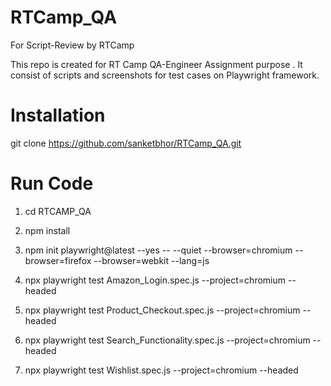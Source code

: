 # RTCamp_QA
For Script-Review by RTCamp

This repo is created for RT Camp QA-Engineer Assignment purpose .
It consist of scripts and screenshots for test cases on Playwright framework.

# Installation

git clone https://github.com/sanketbhor/RTCamp_QA.git

# Run Code

1. cd RTCAMP_QA

2. npm install

3. npm init playwright@latest --yes -- --quiet --browser=chromium --browser=firefox --browser=webkit --lang=js 

4. npx playwright test Amazon_Login.spec.js --project=chromium --headed

5. npx playwright test Product_Checkout.spec.js --project=chromium --headed

6. npx playwright test Search_Functionality.spec.js --project=chromium --headed

7. npx playwright test Wishlist.spec.js --project=chromium --headed



